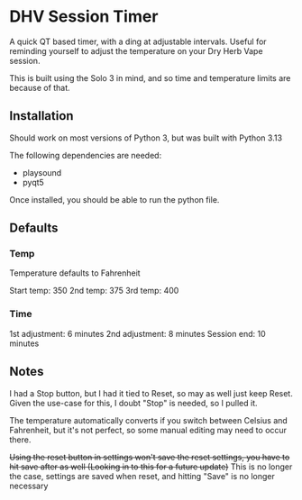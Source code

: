 # DHV Session Timer
A quick QT based timer, with a ding at adjustable intervals. Useful for reminding yourself to 
adjust the temperature on your Dry Herb Vape session.

This is built using the Solo 3 in mind, and so time and temperature limits are because of that. 

## Installation
Should work on most versions of Python 3, but was built with Python 3.13

The following dependencies are needed:
- playsound
- pyqt5

Once installed, you should be able to run the python file. 

## Defaults
### Temp
Temperature defaults to Fahrenheit

Start temp: 350 
2nd temp:   375
3rd temp:   400

### Time
1st adjustment:  6 minutes
2nd adjustment:  8 minutes
Session end:    10 minutes

## Notes
I had a Stop button, but I had it tied to Reset, so may as well just keep Reset. Given the use-case for this, I doubt "Stop" is needed, so I pulled it. 

The temperature automatically converts if you switch between Celsius and Fahrenheit, but it's not perfect, so some manual editing may need to occur there.

~~Using the reset button in settings won't save the reset settings, you have to hit save after as well (Looking in to this for a future update)~~ This is no longer the case, settings are saved when reset, and hitting "Save" is no longer necessary